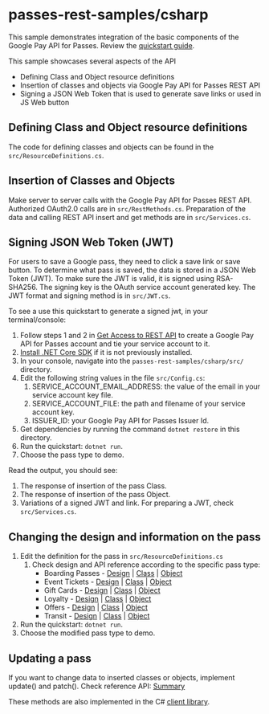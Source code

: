 passes-rest-samples/csharp
========================

This sample demonstrates integration of the basic components of the Google Pay API for Passes.  Review the [quickstart guide](https://developers.google.com/pay/passes/samples/quickstart-rest-api).

This sample showcases several aspects of the API
* Defining Class and Object resource definitions
* Insertion of classes and objects via Google Pay API for Passes REST API
* Signing a JSON Web Token that is used to generate save links or used in JS Web button

## Defining Class and Object resource definitions
The code for defining classes and objects can be found in the `src/ResourceDefinitions.cs`.

## Insertion of Classes and Objects
Make server to server calls with the Google Pay API for Passes REST API. Authorized OAuth2.0 calls are in `src/RestMethods.cs`. Preparation of the data and calling REST API insert and get methods are in `src/Services.cs`.

## Signing JSON Web Token (JWT)
For users to save a Google pass, they need to click a save link or save button. To determine what pass is saved, the data is stored in a JSON Web Token (JWT). To make sure the JWT is valid, it is signed using RSA-SHA256. The signing key is the OAuth service account generated key. The JWT format and signing method is in `src/JWT.cs`.

To see a use this quickstart to generate a signed jwt, in your terminal/console:
1. Follow steps 1 and 2 in [Get Access to REST API](https://developers.google.com/pay/passes/guides/get-started/basic-setup/get-access-to-rest-api) to create a Google Pay API for Passes account and tie your service account to it.
1. [Install .NET Core SDK](https://dotnet.microsoft.com/download) if it is not previously installed.
1. In your console, navigate into the `passes-rest-samples/csharp/src/` directory.
1. Edit the following string values in the file `src/Config.cs`:
	1. SERVICE_ACCOUNT_EMAIL_ADDRESS: the value of the email in your service account key file.
	1. SERVICE_ACCOUNT_FILE: the  path and filename of your service account key.
	1. ISSUER_ID: your Google Pay API for Passes Issuer Id.
1. Get dependencies by running the command `dotnet restore` in this directory.
1. Run the quickstart: `dotnet run`.
1. Choose the pass type to demo.

Read the output, you should see:
1. The response of insertion of the pass Class.
1. The response of insertion of the pass Object.
1. Variations of a signed JWT and link. For preparing a JWT, check `src/Services.cs`.

## Changing the design and information on the pass
1. Edit the definition for the pass in `src/ResourceDefinitions.cs`
	1. Check design and API reference according to the specific pass type:
		* Boarding Passes - [Design](https://developers.google.com/pay/passes/guides/pass-verticals/boarding-passes/design)
		| [Class](https://developers.google.com/pay/passes/reference/v1/flightclass/insert) 
		| [Object](https://developers.google.com/pay/passes/reference/v1/flightobject/insert)
		* Event Tickets - [Design](https://developers.google.com/pay/passes/guides/pass-verticals/event-tickets/design)
		| [Class](https://developers.google.com/pay/passes/reference/v1/eventticketclass/insert) 
		| [Object](https://developers.google.com/pay/passes/reference/v1/eventticketobject/insert)
		* Gift Cards - [Design](https://developers.google.com/pay/passes/guides/pass-verticals/gift-cards/design) 
		| [Class](https://developers.google.com/pay/passes/reference/v1/giftcardclass/insert) 
		| [Object](https://developers.google.com/pay/passes/reference/v1/giftcardobject/insert)
		* Loyalty - [Design](https://developers.google.com/pay/passes/guides/pass-verticals/loyalty/design)
		| [Class](https://developers.google.com/pay/passes/reference/v1/loyaltyclass/insert) 
		| [Object](https://developers.google.com/pay/passes/reference/v1/loyaltyobject/insert)
		* Offers - [Design](https://developers.google.com/pay/passes/guides/pass-verticals/boarding-passes/design)
		| [Class](https://developers.google.com/pay/passes/reference/v1/offerclass/insert) 
		| [Object](https://developers.google.com/pay/passes/reference/v1/offerobject/insert)
		* Transit - [Design](https://developers.google.com/pay/passes/guides/pass-verticals/transit-passes/design)
		| [Class](https://developers.google.com/pay/passes/reference/v1/transitclass/insert) 
		| [Object](https://developers.google.com/pay/passes/reference/v1/transitobject/insert)
1. Run the quickstart: `dotnet run`.
1. Choose the modified pass type to demo.

## Updating a pass
If you want to change data to inserted classes or objects, implement update() and patch(). Check reference API: [Summary](https://developers.google.com/pay/passes/rest)

These methods are also implemented in the C# [client library](https://developers.google.com/pay/passes/support/libraries#libraries).

